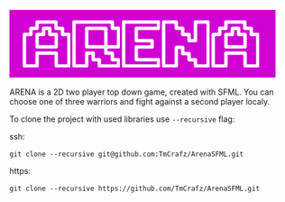 ![alt tag](/images/arena.gif "ARENA Logo")

ARENA is a 2D two player top down game, created with SFML.
You can choose one of three warriors and fight against a second player localy.

To clone the project with used libraries use ``` --recursive ``` flag:

ssh:
```
git clone --recursive git@github.com:TmCrafz/ArenaSFML.git
```

https:
```
git clone --recursive https://github.com/TmCrafz/ArenaSFML.git
```

